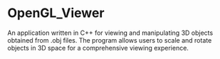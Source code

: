 # OpenGL_Viewer
An application written in C++ for viewing and manipulating 3D objects obtained from .obj files. The program allows users to scale and rotate objects in 3D space for a comprehensive viewing experience.
